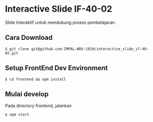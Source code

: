 # Interactive Slide IF-40-02
Slide Interaktif untuk mendukung proses pembelajaran.

## Cara Download

```
$ git clone git@github.com:IMPAL-WDU-1819/interactive_slide_if-40-02.git
```

## Setup FrontEnd Dev Environment

```
$ cd frontend && npm install
```

## Mulai develop

Pada directory frontend, jalankan

```
$ npm start
```
